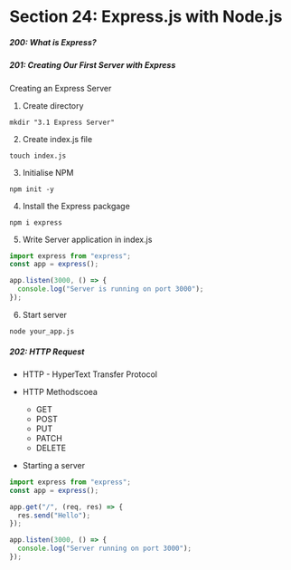 <h1>Section 24: Express.js with Node.js</h1>

<h5>200: What is Express?</h5>

<h5>201: Creating Our First Server with Express  </h5>

Creating an Express Server

1. Create directory

```
mkdir "3.1 Express Server"
```

2. Create index.js file

```
touch index.js
```

3. Initialise NPM

```
npm init -y
```

4. Install the Express packgage

```
npm i express
```

5. Write Server application in index.js

```js
import express from "express";
const app = express();

app.listen(3000, () => {
  console.log("Server is running on port 3000");
});
```

6. Start server

```
node your_app.js
```

<h5>202: HTTP Request</h5>

- HTTP - HyperText Transfer Protocol

- HTTP Methodscoea

  - GET
  - POST
  - PUT
  - PATCH
  - DELETE

- Starting a server

```js
import express from "express";
const app = express();

app.get("/", (req, res) => {
  res.send("Hello");
});

app.listen(3000, () => {
  console.log("Server running on port 3000");
});
```

